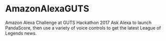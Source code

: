 # AmazonAlexaGUTS
Amazon Alexa Challenge at GUTS Hackathon 2017
Ask Alexa to launch PandaScore, then use a variety of voice controls to get the latest League of Legends news.
